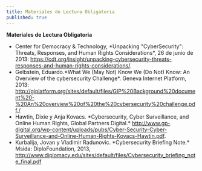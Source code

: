 ```yaml
---
title: Materiales de Lectura Obligatoria
published: true
---
```


**Materiales de Lectura Obligatoria**

<ul><li>Center for Democracy & Technology, *Unpacking "CyberSecurity": Threats, Responses, and Human Rights Considerations*, 26 de junio de 2013:
<a href=https://cdt.org/insight/unpacking-cybersecurity-threats-responses-and-human-rights-considerations/" target="_blank">https://cdt.org/insight/unpacking-cybersecurity-threats-responses-and-human-rights-considerations/</a>.

<li>Gelbstein, Eduardo.*What We (May Not) Know We (Do Not) Know: An Overview of the cybersecurity Challenge*. Geneva Internet Platform, 2013:
<a href=http://giplatform.org/sites/default/files/GIP%20Background%20document%20-%20An%20overview%20of%20the%20cybersecurity%20challenge.pdf."target="_blank">http://giplatform.org/sites/default/files/GIP%20Background%20document%20-%20An%20overview%20of%20the%20cybersecurity%20challenge.pdf./</a>

<li>Hawtin, Dixie y Anja Kovacs. *Cybersecurity, Cyber Surveillance, and Online Human Rights, Global Partners Digital.* 
<a href=http://www.gp-digital.org/wp-content/uploads/pubs/Cyber-Security-Cyber-Surveillance-and-Online-Human-Rights-Kovacs-Hawtin.pdf"target="_blank">http://www.gp-digital.org/wp-content/uploads/pubs/Cyber-Security-Cyber-Surveillance-and-Online-Human-Rights-Kovacs-Hawtin.pdf</a>.

<li>Kurbalija, Jovan y Vladimir Radunovic. *Cybersecurity Briefing Note.* Msida: DiploFoundation, 2013, <a href=http://www.diplomacy.edu/sites/default/files/Cybersecurity_briefing_note_final.pdf"target="_blank">http://www.diplomacy.edu/sites/default/files/Cybersecurity_briefing_note_final.pdf</a>
